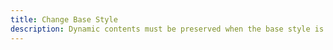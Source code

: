```yaml
---
title: Change Base Style
description: Dynamic contents must be preserved when the base style is changed.
---
```


<script lang="ts">
  import Demo from "./BaseStyle.svelte";
  import demoRaw from "./BaseStyle.svelte?raw";
  import CodeBlock from "../../CodeBlock.svelte";
  let { shiki } = $props();
</script>

<Demo />

<CodeBlock content={demoRaw} shiki={shiki} />
